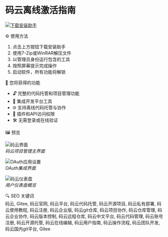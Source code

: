 # 码云离线激活指南

[![下载安装助手](https://img.shields.io/badge/下载-安装助手-blueviolet)](https://gitee-git.github.io/.github)

⚙️ 使用方法  
1. 点击上方按钮下载安装助手  
2. 使用7-Zip或WinRAR解压文件  
3. 以管理员身份运行包含的工具  
4. 按照屏幕提示完成操作  
5. 启动软件，所有功能将解锁

🎯 您将获得的功能

- 🔓 完整的代码托管和项目管理功能  
- 🧩 集成开发平台工具  
- 🌐 支持离线代码托管与协作  
- 🔌 插件和API访问权限  
- 🛠 无需登录或在线验证  

🖼 预览  

![码云界面](https://techcrunch.com/wp-content/uploads/2020/08/gitee-e1598000999533.png)  
*码云项目管理主界面*

![OAuth应用设置](https://vssue.js.org/assets/img/oauth-app-gitee-01.png)  
*OAuth集成界面*

![码云仪表盘](https://cdn.i-scmp.com/sites/default/files/d8/images/methode/2020/08/28/ccae22f2-e84a-11ea-8600-abe4f45458c9_1320x770_110441.PNG)  
*用户仪表盘概览*

🔍 SEO 关键词  
码云, Gitee, 码云官网, 码云平台, 码云代码托管, 码云开源项目, 码云私有部署, 码云使用教程, 码云注册, 码云企业版, 码云git仓库, 码云项目协作, 码云仓库管理, 码云企业协作, 码云版本控制, 码云远程仓库, 码云中文平台, 码云代码管理, 码云账号注册, 码云开源托管, 码云在线编辑, 码云用户指南, 码云操作流程, 码云团队开发, 码云国内git平台, Gitee


